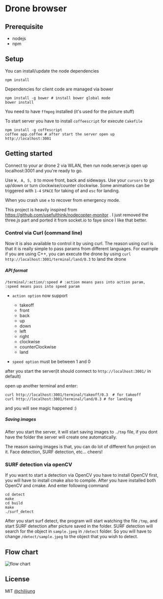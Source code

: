 # Drone browser


## Prerequisite
- nodejs
- npm 

## Setup
You can install/update the node dependencies 
```
npm install
```

Dependencies for client code are managed via bower 
```
npm install -g bower # install bower global mode
bower install
```

You need to have `ffmpeg` installed (it's used for the picture stuff)

To start server you have to install `coffeescript` for execute `Cakefile`

```
npm install -g coffescript
coffee app.coffee # after start the server open up http://localhost:3001
```


## Getting started
Connect to your ar drone 2 via WLAN, then run node.server.js open up localhost:3001 and you're ready to go.

Use `W, A, S, D` to move front, back and sideways. Use your `cursors` to go up/down or turn clockwise/counter clockwise.
Some animations can be triggered with `1-4`
`SPACE` for taking of and `esc` for landing.

When you crash use `e` to recover from emergency mode.

This project is heavily inspired from https://github.com/usefulthink/nodecopter-monitor . I just removed the three.js part and ported it from socket.io to faye since I like that better.

### Control via Curl (command line)

Now it is also available to control it by using curl. The reason using curl is that it is really simple to pass params from different languages. For example if you are using C++, you can execute the drone by using `curl http://localhost:3001/terminal/land/0.3` to land the drone

##### API format

```
/terminal/:action/:speed # :action means pass into action param, :speed means pass into speed param
```

- `action option` now support 
    - takeoff
    - front 
    - back 
    - up 
    - down 
    - left 
    - right 
    - clockwise 
    - counterClockwise
    - land

- `speed option` must be between 1 and 0

after you start the server(it should connect to `http://localhost:3001/` in default)

open up another terminal and enter:
```
curl http://localhost:3001/terminal/takeoff/0.3  # for takeoff
curl http://localhost:3001/terminal/land/0.3 # for landing
```

and you will see magic happened :)

##### Saving images

After you start the server, it will start saving images to `./tmp` file, if you dont have the folder the server will create one automatically.

The reason saving images is that, you can do lot of different fun project on it. Face detection, SURF detection, etc... cheers!

### SURF detection via openCV

If you want to start a detection via OpenCV you have to install OpenCV first, you will have to install cmake also to compile. After you have installed both OpenCV and cmake.
And enter following command

```
cd detect
make
cd build
make
./surf_detect
```

After you start surf detect, the program will start watching the file `/tmp`, and start SURF detection after picture saved in the folder. SURF detection will search for the object in `sample.jpeg` in `/detect` folder. So you will have to change `/detect/sample.jpeg` to the object that you wish to detect.
## Flow chart

![flow chart](https://raw.github.com/chilijung/drone-surf-detect/master/images/flow.png "chart")

## License 

MIT [@chilijung](chilijung@gmail.com)
